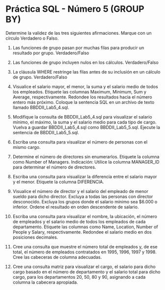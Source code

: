 # Práctica SQL - Número 5 (GROUP BY)

Determine la validez de las tres siguientes afirmaciones. Marque con un círculo Verdadero o Falso.

1.	Las funciones de grupo pasan por muchas filas para producir un resultado por grupo.	Verdadero/Falso

2.	Las funciones de grupo incluyen nulos en los cálculos.	Verdadero/Falso

3.	La cláusula WHERE restringe las filas antes de su inclusión en un cálculo de grupo.	Verdadero/Falso

4.	Visualice el salario mayor, el menor, la suma y el salario medio de todos los empleados. Etiquete las columnas 	Maximum, Minimum, Sum y Average, respectivamente. Redondee los resultados hacia el número entero	más próximo. Coloque la sentencia SQL en un archivo de texto llamado BBDDII_Lab5_4.sql.

5.	Modifique la consulta de BBDDII_Lab5_4.sql para visualizar el salario mínimo, el máximo, la suma y el salario medio para cada tipo de cargo. Vuelva a guardar BBDDII_Lab5_4.sql como BBDDII_Lab5_5.sql. Ejecute la sentencia de BBDDII_Lab5_5.sql.

6.	Escriba una consulta para visualizar el número de personas con el mismo cargo.

7.	Determine el número de directores sin enumerarlos. Etiquete la columna como Number of Managers. Indicación: Utilice la columna MANAGER_ID para determinar el número de directores.

8.	Escriba una consulta para visualizar la diferencia entre el salario mayor y el menor. Etiquete la columna DIFERENCIA.

9.	Visualice el número de director y el salario del empleado de menor sueldo para dicho director. Excluya a todas las personas con director desconocido. Excluya los grupos donde el salario mínimo sea $6.000 o inferior. Ordene el resultado en orden descendente de salario.

10.	Escriba una consulta para visualizar el nombre, la ubicación, el número de empleados y el salario medio	de todos los empleados de cada departamento. Etiquete las columnas como Name, Location, Number of People y Salary, respectivamente. Redondee el salario	medio en dos posiciones decimales. 

11.	Cree una consulta que muestre el número total de empleados y, de ese total, el número de empleados contratados en 1995, 1996, 1997 y 1998. Cree las cabeceras de columna adecuadas. 

12.	Cree una consulta matriz para visualizar el cargo, el salario para dicho cargo basado en el	número de departamento y el salario total para dicho cargo, para los departamentos 20, 50, 80 	y 90, asignando a cada columna la cabecera apropiada. 
